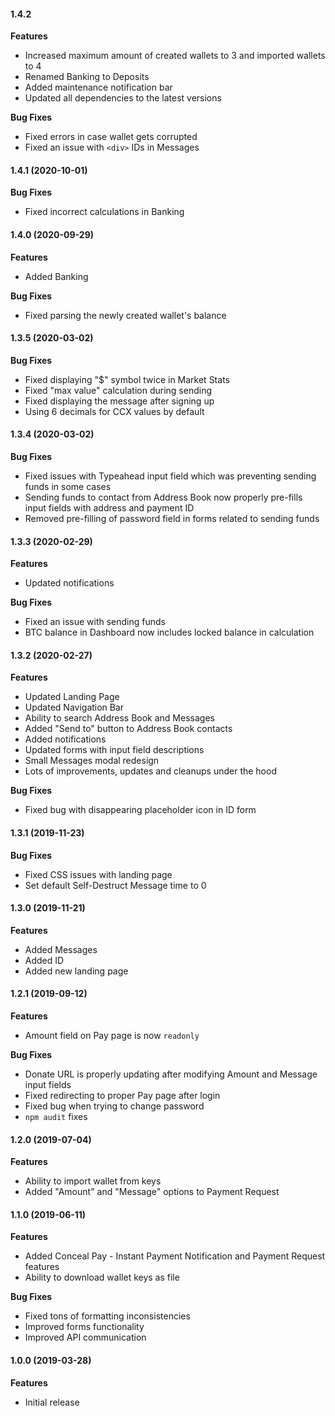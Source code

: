 #### 1.4.2

**Features**

 - Increased maximum amount of created wallets to 3 and imported wallets to 4
 - Renamed Banking to Deposits
 - Added maintenance notification bar
 - Updated all dependencies to the latest versions

**Bug Fixes**

 - Fixed errors in case wallet gets corrupted
 - Fixed an issue with `<div>` IDs in Messages

#### 1.4.1 (2020-10-01)

**Bug Fixes**

 - Fixed incorrect calculations in Banking

#### 1.4.0 (2020-09-29)

**Features**

 - Added Banking
 
**Bug Fixes**

 - Fixed parsing the newly created wallet's balance

#### 1.3.5 (2020-03-02)

**Bug Fixes**

 - Fixed displaying "$" symbol twice in Market Stats
 - Fixed "max value" calculation during sending
 - Fixed displaying the message after signing up
 - Using 6 decimals for CCX values by default

#### 1.3.4 (2020-03-02)

**Bug Fixes**

 - Fixed issues with Typeahead input field which was preventing sending funds in some cases
 - Sending funds to contact from Address Book now properly pre-fills input fields with address and payment ID
 - Removed pre-filling of password field in forms related to sending funds

#### 1.3.3 (2020-02-29)

**Features**

 - Updated notifications

**Bug Fixes**

 - Fixed an issue with sending funds
 - BTC balance in Dashboard now includes locked balance in calculation

#### 1.3.2 (2020-02-27)

**Features**

 - Updated Landing Page
 - Updated Navigation Bar
 - Ability to search Address Book and Messages
 - Added "Send to" button to Address Book contacts
 - Added notifications
 - Updated forms with input field descriptions
 - Small Messages modal redesign
 - Lots of improvements, updates and cleanups under the hood

**Bug Fixes**

 - Fixed bug with disappearing placeholder icon in ID form

#### 1.3.1 (2019-11-23)

**Bug Fixes**

 - Fixed CSS issues with landing page
 - Set default Self-Destruct Message time to 0

#### 1.3.0 (2019-11-21)

**Features**

 - Added Messages
 - Added ID
 - Added new landing page

#### 1.2.1 (2019-09-12)

**Features**

 - Amount field on Pay page is now `readonly`

**Bug Fixes**

 - Donate URL is properly updating after modifying Amount and Message input fields
 - Fixed redirecting to proper Pay page after login
 - Fixed bug when trying to change password
 - `npm audit` fixes

#### 1.2.0 (2019-07-04)

**Features**

 - Ability to import wallet from keys
 - Added "Amount" and "Message" options to Payment Request

#### 1.1.0 (2019-06-11)

**Features**

 - Added Conceal Pay - Instant Payment Notification and Payment Request features
 - Ability to download wallet keys as file

**Bug Fixes**

 - Fixed tons of formatting inconsistencies
 - Improved forms functionality
 - Improved API communication

#### 1.0.0 (2019-03-28)

**Features**

 - Initial release

